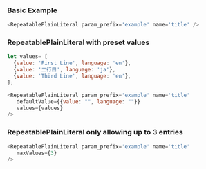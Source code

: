 ### Basic Example

```js
<RepeatablePlainLiteral param_prefix='example' name='title' />
```

### RepeatablePlainLiteral with preset values

```js
let values= [
  {value: 'First Line', language: 'en'},
  {value: '二行目', language: 'ja'},
  {value: 'Third Line', language: 'en'},
];

<RepeatablePlainLiteral param_prefix='example' name='title'
   defaultValue={{value: "", language: ""}}
   values={values}
/>
```

### RepeatablePlainLiteral only allowing up to 3 entries

```js
<RepeatablePlainLiteral param_prefix='example' name='title'
   maxValues={3}
/>
```
